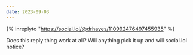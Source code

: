 ```yaml
---
date: 2023-09-03
---
```


{% inreplyto "https://social.lol/@drhayes/110992476497455935" %}

Does this reply thing work at all? Will anything pick it up and will social.lol notice?
